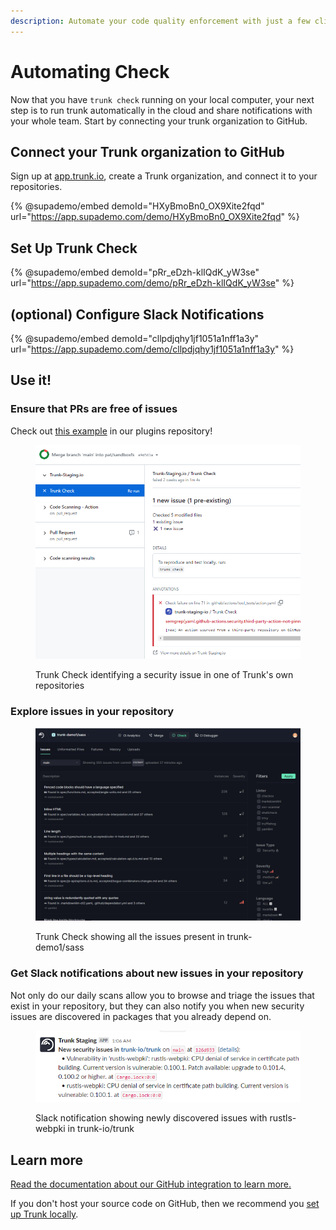 ```yaml
---
description: Automate your code quality enforcement with just a few clicks.
---
```


# Automating Check

Now that you have `trunk check` running on your local computer, your next step is to run trunk automatically in the cloud and share notifications with your whole team. Start by connecting your trunk organization to GitHub.

## Connect your Trunk organization to GitHub

Sign up at [app.trunk.io](https://app.trunk.io), create a Trunk organization, and connect it to your repositories.

{% @supademo/embed demoId="HXyBmoBn0_OX9Xite2fqd" url="https://app.supademo.com/demo/HXyBmoBn0_OX9Xite2fqd" %}

## Set Up Trunk Check

{% @supademo/embed demoId="pRr_eDzh-klIQdK_yW3se" url="https://app.supademo.com/demo/pRr_eDzh-klIQdK_yW3se" %}

## (optional) Configure Slack Notifications

{% @supademo/embed demoId="cllpdjqhy1jf1051a1nff1a3y" url="https://app.supademo.com/demo/cllpdjqhy1jf1051a1nff1a3y" %}

## Use it!

### Ensure that PRs are free of issues

Check out [this example](https://github.com/trunk-io/plugins/pull/424/checks?check\_run\_id=15730277425) in our plugins repository!

<div data-full-width="true">

<figure><img src="../.gitbook/assets/image (16).png" alt=""><figcaption><p>Trunk Check identifying a security issue in one of Trunk's own repositories</p></figcaption></figure>

</div>



### Explore issues in your repository

<figure><img src="../.gitbook/assets/Screenshot 2023-08-23 173119.png" alt=""><figcaption><p>Trunk Check showing all the issues present in trunk-demo1/sass</p></figcaption></figure>

### Get Slack notifications about new issues in your repository

Not only do our daily scans allow you to browse and triage the issues that exist in your repository, but they can also notify you when new security issues are discovered in packages that you already depend on.

<div data-full-width="true">

<figure><img src="../.gitbook/assets/Screenshot 2023-08-23 173252.png" alt=""><figcaption><p>Slack notification showing newly discovered issues with rustls-webpki in trunk-io/trunk</p></figcaption></figure>

</div>

## Learn more

[Read the documentation about our GitHub integration to learn more.](github-integration.md)

If you don't host your source code on GitHub, then we recommend you [set up Trunk locally](broken-reference).
